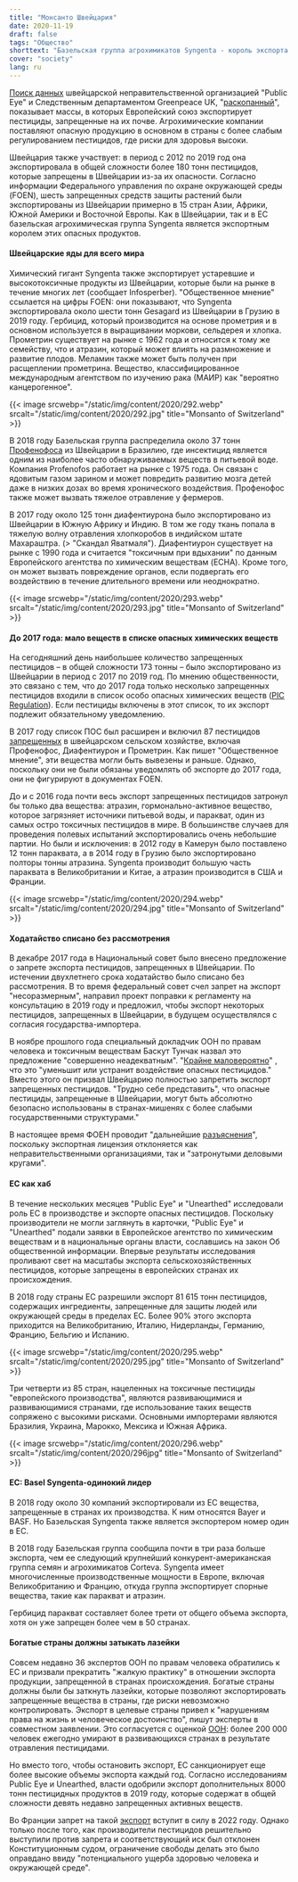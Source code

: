 ```yaml
---
title: "Монсанто Швейцария"
date: 2020-11-19
draft: false
tags: "Общество"
shorttext: "Базельская группа агрохимикатов Syngenta - король экспорта пестицидов, запрещенных в Европе."
cover: "society"
lang: ru
---
```


[Поиск данных](https://www.publiceye.ch/de/themen/pestizide/verbotene-pestizide-eu?vgo_ee=bFCSTbZO%2FwfdQamJZtifJvevyCMu3nYAqpKDKNjF93o%3D "Verbotene Pestizide: Die giftige Doppelmoral der Europäischen Union") швейцарской неправительственной организацией "Public Eye" и Следственным департаментом Greenpeace UK, "[раскопанный](https://unearthed.greenpeace.org/ "Unearthed")", показывает массы, в которых Европейский союз экспортирует пестициды, запрещенные на их почве. Агрохимические компании поставляют опасную продукцию в основном в страны с более слабым регулированием пестицидов, где риски для здоровья высоки.

Швейцария также участвует: в период с 2012 по 2019 год она экспортировала в общей сложности более 180 тонн пестицидов, которые запрещены в Швейцарии из-за их опасности. Согласно информации Федерального управления по охране окружающей среды (FOEN), шесть запрещенных средств защиты растений были экспортированы из Швейцарии примерно в 15 стран Азии, Африки, Южной Америки и Восточной Европы. Как в Швейцарии, так и в ЕС базельская агрохимическая группа Syngenta является экспортным королем этих опасных продуктов.

#### Швейцарские яды для всего мира

Химический гигант Syngenta также экспортирует устаревшие и высокотоксичные продукты из Швейцарии, которые были на рынке в течение многих лет (сообщает Infosperber). "Общественное мнение" ссылается на цифры FOEN: они показывают, что Syngenta экспортировала около шести тонн Gesagard из Швейцарии в Грузию в 2019 году. Гербицид, который производится на основе прометрия и в основном используется в выращивании моркови, сельдерея и хлопка. Прометрин существует на рынке с 1962 года и относится к тому же семейству, что и атразин, который может влиять на размножение и развитие плодов. Меламин также может быть получен при расщеплении прометрина. Вещество, классифицированное международным агентством по изучению рака (МАИР) как "вероятно канцерогенное".

{{< image srcwebp="/static/img/content/2020/292.webp" srcalt="/static/img/content/2020/292.jpg" title="Monsanto of Switzerland" >}}

В 2018 году Базельская группа распределила около 37 тонн [Профенофоса](https://www.publiceye.ch/de/themen/pestizide/profenofos "In der Schweiz verbotenes Pestizid verschmutzt brasilianisches Trinkwasser") из Швейцарии в Бразилию, где инсектицид является одним из наиболее часто обнаруживаемых веществ в питьевой воде. Компания Profenofos работает на рынке с 1975 года. Он связан с ядовитым газом зарином и может повредить развитию мозга детей даже в низких дозах во время хронического воздействия. Профенофос также может вызвать тяжелое отравление у фермеров.

В 2017 году около 125 тонн диафентиурона было экспортировано из Швейцарии в Южную Африку и Индию. В том же году ткань попала в тяжелую волну отравления хлопкоробов в индийском штате Махараштра. (> "Скандал Яватмаля"). Диафентиурон существует на рынке с 1990 года и считается "токсичным при вдыхании" по данным Европейского агентства по химическим веществам (ECHA). Кроме того, он может вызвать повреждение органов, если подвергать его воздействию в течение длительного времени или неоднократно.

{{< image srcwebp="/static/img/content/2020/293.webp" srcalt="/static/img/content/2020/293.jpg" title="Monsanto of Switzerland" >}}

#### До 2017 года: мало веществ в списке опасных химических веществ

На сегодняшний день наибольшее количество запрещенных пестицидов – в общей сложности 173 тонны – было экспортировано из Швейцарии в период с 2017 по 2019 год. По мнению общественности, это связано с тем, что до 2017 года только несколько запрещенных пестицидов входили в список особо опасных химических веществ ([PIC Regulation](https://www.admin.ch/opc/de/classified-compilation/20021523/index.html "PIC-Verordnung, ChemPICV")). Если пестициды включены в этот список, то их экспорт подлежит обязательному уведомлению.

В 2017 году список ПОС был расширен и включил 87 пестицидов [запрещенных](/static/downloads/47599.pdf "Verordnung zum Rotterdamer Übereinkommen über das Verfahren der vorherigen Zustimmung nach Inkenntnissetzung für bestimmte Chemikalien im internationalen Handel") в швейцарском сельском хозяйстве, включая Профенофос, Диафентиурон и Прометрин. Как пишет "Общественное мнение", эти вещества могли быть вывезены и раньше. Однако, поскольку они не были обязаны уведомлять об экспорте до 2017 года, они не фигурируют в документах FOEN.

До и с 2016 года почти весь экспорт запрещенных пестицидов затронул бы только два вещества: атразин, гормонально-активное вещество, которое загрязняет источники питьевой воды, и паракват, один из самых остро токсичных пестицидов в мире. В большинстве случаев для проведения полевых испытаний экспортировались очень небольшие партии. Но были и исключения: в 2012 году в Камерун было поставлено 12 тонн параквата, а в 2014 году в Грузию было экспортировано полторы тонны атразина. Syngenta производит большую часть параквата в Великобритании и Китае, а атразин производится в США и Франции.

{{< image srcwebp="/static/img/content/2020/294.webp" srcalt="/static/img/content/2020/294.jpg" title="Monsanto of Switzerland" >}}

#### Ходатайство списано без рассмотрения

В декабре 2017 года в Национальный совет было внесено предложение о запрете экспорта пестицидов, запрещенных в Швейцарии. По истечении двухлетнего срока ходатайство было списано без рассмотрения. В то время федеральный совет счел запрет на экспорт "несоразмерным", направил проект поправки к регламенту на консультацию в 2019 году и предложил, чтобы экспорт некоторых пестицидов, запрещенных в Швейцарии, в будущем осуществлялся с согласия государства-импортера.

В ноябре прошлого года специальный докладчик ООН по правам человека и токсичным веществам Баскут Тунчак назвал это предложение "совершенно неадекватным". "[Крайне маловероятно](/static/downloads/DownLoadPublicCommunicationFile.pdf "Mandat du Rapporteur spécial sur les incidences sur les droits de l'homme de la gestion et de l'élimination écologiquement rationnelles des produits et déchets dangereux")" , что это "уменьшит или устранит воздействие опасных пестицидов." Вместо этого он призвал Швейцарию полностью запретить экспорт запрещенных пестицидов. "Трудно себе представить", что опасные пестициды, запрещенные в Швейцарии, могут быть абсолютно безопасно использованы в странах-мишенях с более слабыми государственными структурами."

В настоящее время ФОЕН проводит "дальнейшие [разъяснения](https://www.parlament.ch/de/ratsbetrieb/suche-curia-vista/geschaeft?AffairId=20203428 "Schädliche Auswirkungen auf die Umwelt und die Gesundheit des Menschen wegen des Exports von in der Schweiz verbotenen Pflanzenschutzmitteln")", поскольку экспортная лицензия отклоняется как неправительственными организациями, так и "затронутыми деловыми кругами".

#### ЕС как хаб

В течение нескольких месяцев "Public Eye" и "Unearthed" исследовали роль ЕС в производстве и экспорте опасных пестицидов. Поскольку производители не могли заглянуть в карточки, "Public Eye" и "Unearthed" подали заявки в Европейское агентство по химическим веществам и в национальные органы власти, сославшись на закон Об общественной информации. Впервые результаты исследования проливают свет на масштабы экспорта сельскохозяйственных пестицидов, которые запрещены в европейских странах их происхождения.

В 2018 году страны ЕС разрешили экспорт 81 615 тонн пестицидов, содержащих ингредиенты, запрещенные для защиты людей или окружающей среды в пределах ЕС. Более 90% этого экспорта приходится на Великобританию, Италию, Нидерланды, Германию, Францию, Бельгию и Испанию.

{{< image srcwebp="/static/img/content/2020/295.webp" srcalt="/static/img/content/2020/295.jpg" title="Monsanto of Switzerland" >}}

Три четверти из 85 стран, нацеленных на токсичные пестициды "европейского производства", являются развивающимися и развивающимися странами, где использование таких веществ сопряжено с высокими рисками. Основными импортерами являются Бразилия, Украина, Марокко, Мексика и Южная Африка.

{{< image srcwebp="/static/img/content/2020/296.webp" srcalt="/static/img/content/2020/296jpg" title="Monsanto of Switzerland" >}}

#### ЕС: Basel Syngenta-одинокий лидер

В 2018 году около 30 компаний экспортировали из ЕС вещества, запрещенные в странах их производства. К ним относятся Bayer и BASF. Но Базельская Syngenta также является экспортером номер один в ЕС.

В 2018 году Базельская группа сообщила почти в три раза больше экспорта, чем ее следующий крупнейший конкурент-американская группа семян и агрохимикатов Corteva. Syngenta имеет многочисленные производственные мощности в Европе, включая Великобританию и Францию, откуда группа экспортирует спорные вещества, такие как паракват и атразин.

Гербицид паракват составляет более трети от общего объема экспорта, хотя он уже запрещен более чем в 50 странах.

#### Богатые страны должны затыкать лазейки

Совсем недавно 36 экспертов ООН по правам человека обратились к ЕС и призвали прекратить "жалкую практику" в отношении экспорта продукции, запрещенной в странах происхождения. Богатые страны должны были бы заткнуть лазейки, которые позволяют экспортировать запрещенные вещества в страны, где риски невозможно контролировать. Экспорт в целевые страны привел к "нарушениям права на жизнь и человеческое достоинство", пишут эксперты в совместном заявлении. Это согласуется с оценкой [ООН](http://www.pic.int/Implementation/Pesticides/tabid/1359/language/en-US/Default.aspx "Pesticides"): более 200 000 человек ежегодно умирают в развивающихся странах в результате отравления пестицидами.

Но вместо того, чтобы остановить экспорт, ЕС санкционирует еще более высокие объемы экспорта каждый год. Согласно исследованиям Public Eye и Unearthed, власти одобрили экспорт дополнительных 8000 тонн пестицидных продуктов в 2019 году, которые содержат в общей сложности девять недавно запрещенных активных веществ.

Во Франции запрет на такой [экспорт](https://www.telegraph.co.uk/news/2020/01/31/toxic-pesticides-made-france-banned-europe-must-not-sold-abroad/ "Toxic pesticides made in France and banned in Europe 'must not be sold abroad', court rules") вступит в силу в 2022 году. Однако только после того, как производители пестицидов решительно выступили против запрета и соответствующий иск был отклонен Конституционным судом, ограничение свободы делать это было оправдано ввиду "потенциального ущерба здоровью человека и окружающей среде".
